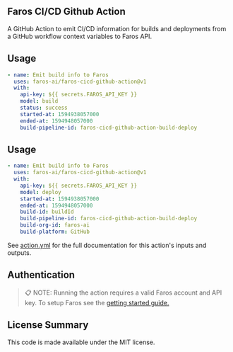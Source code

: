## Faros CI/CD Github Action

A GitHub Action to emit CI/CD information for builds and deployments from a GitHub workflow
context variables to Faros API.

## Usage

```yaml
- name: Emit build info to Faros
  uses: faros-ai/faros-cicd-github-action@v1
  with:
    api-key: ${{ secrets.FAROS_API_KEY }}
    model: build
    status: success
    started-at: 1594938057000
    ended-at: 1594948057000
    build-pipeline-id: faros-cicd-github-action-build-deploy
```

## Usage

```yaml
- name: Emit build info to Faros
  uses: faros-ai/faros-cicd-github-action@v1
  with:
    api-key: ${{ secrets.FAROS_API_KEY }}
    model: deploy
    started-at: 1594938057000
    ended-at: 1594948057000
    build-id: buildId
    build-pipeline-id: faros-cicd-github-action-build-deploy
    build-org-id: faros-ai
    build-platform: GitHub
```

See [action.yml](action.yml) for the full documentation for this action's inputs and outputs.

## Authentication

> :clipboard: NOTE: Running the action requires a valid Faros account and
> API key. To setup Faros see the [getting started guide.](https://docs.faros.ai/#/?id=installation)

## License Summary

This code is made available under the MIT license.
